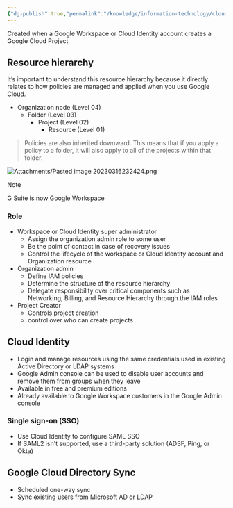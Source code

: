 ```yaml
---
{"dg-publish":true,"permalink":"/knowledge/information-technology/cloud/google-cloud/organization/","dgPassFrontmatter":true}
---
```


Created when a Google Workspace or Cloud Identity account creates a Google Cloud Project
## Resource hierarchy
It’s important to understand this resource hierarchy because it directly relates to how policies are managed and applied when you use Google Cloud.
- Organization node (Level 04)
	- Folder (Level 03)
		- Project (Level 02)
			- Resource (Level 01)

> Policies are also inherited downward. This means that if you apply a policy to a folder, it will also apply to all of the projects within that folder.

![Attachments/Pasted image 20230316232424.png](/img/user/Attachments/Pasted%20image%2020230316232424.png)

> [!note]
> G Suite is now Google Workspace
### Role
- Workspace or Cloud Identity super administrator
	- Assign the organization admin role to some user
	- Be the point of contact in case of recovery issues
	- Control the lifecycle of the workspace or Cloud Identity account and Organization resource
- Organization admin
	- Define IAM policies
	- Determine the structure of the resource hierarchy
	- Delegate responsibility over critical components such as Networking, Billing, and Resource Hierarchy through the IAM roles
- Project Creator
	- Controls project creation
	- control over who can create projects
## Cloud Identity
- Login and manage resources using the same credentials used in existing Active Directory or LDAP systems
- Google Admin console can be used to disable user accounts and remove them from groups when they leave
- Available in free and premium editions
- Already available to Google Workspace customers in the Google Admin console
### Single sign-on (SSO)
- Use Cloud Identity to configure SAML SSO
- If SAML2 isn't supported, use a third-party solution (ADSF, Ping, or Okta)
## Google Cloud Directory Sync
- Scheduled one-way sync
- Sync existing users from Microsoft AD or LDAP
